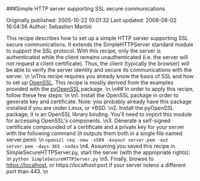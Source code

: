 ###Simple HTTP server supporting SSL secure communications

Originally published: 2005-10-22 10:01:32
Last updated: 2008-08-02 16:04:56
Author: Sebastien Martini

This recipe describes how to set up a simple HTTP server supporting SSL secure communications. It extends the SimpleHTTPServer standard module to support the SSL protocol. With this recipe, only the server is authenticated while the client remains unauthenticated (i.e. the server will not request a client certificate). Thus, the client (typically the browser) will be able to verify the server identity and secure its communications with the server.\n\nThis recipe requires you already know the basis of SSL and how to set up [OpenSSL](http://www.openssl.org). This recipe is mostly derived from the examples provided with the [pyOpenSSL](http://pyopenssl.sourceforge.net) package.\n\n## In order to apply this recipe, follow these few steps:\n\n1. Install the OpenSSL package in order to generate key and certificate. Note: you probably already have this package installed if you are under Linux, or *BSD.\n2. Install the pyOpenSSL package, it is an OpenSSL library binding. You'll need to import this module for accessing OpenSSL's components.\n3. Generate a self-signed certificate compounded of a certificate and a private key for your server with the following command (it outputs them both in a single file named server.pem):\n    `openssl req -new -x509 -keyout server.pem -out server.pem -days 365 -nodes`\n4. Assuming you saved this recipe in SimpleSecureHTTPServer.py, start the server (with the appropriate rights):\n    `python SimpleSecureHTTPServer.py`\n5. Finally, browse to [https://localhost](https://localhost), or https://localhost:port if your server listens a different port than 443.\n